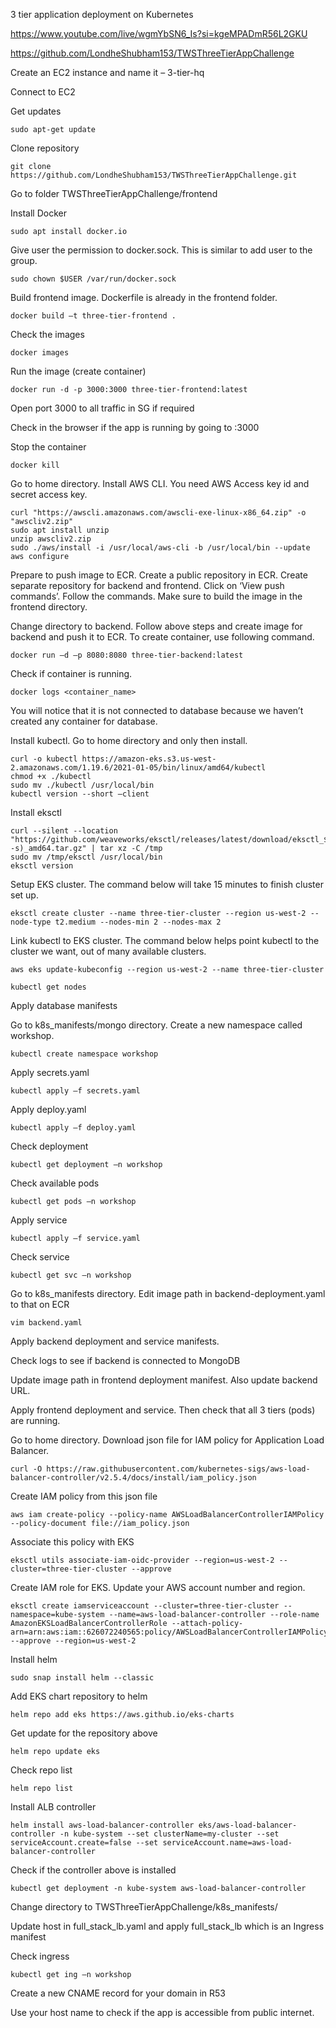 3 tier application deployment on Kubernetes 

https://www.youtube.com/live/wgmYbSN6_Is?si=kgeMPADmR56L2GKU 

https://github.com/LondheShubham153/TWSThreeTierAppChallenge 

Create an EC2 instance and name it – 3-tier-hq 

Connect to EC2 

Get updates 
```
sudo apt-get update 
```
Clone repository 
```
git clone https://github.com/LondheShubham153/TWSThreeTierAppChallenge.git 
```
Go to folder TWSThreeTierAppChallenge/frontend 

Install Docker 
```
sudo apt install docker.io 
```
Give user the permission to docker.sock. This is similar to add user to the group. 
```
sudo chown $USER /var/run/docker.sock 
```
Build frontend image. Dockerfile is already in the frontend folder. 
```
docker build –t three-tier-frontend . 
```
Check the images 
```
docker images 
```
Run the image (create container) 
```
docker run -d -p 3000:3000 three-tier-frontend:latest 
```
Open port 3000 to all traffic in SG if required 

Check in the browser if the app is running by going to <EC2-public-IP>:3000	 

Stop the container 
```
docker kill 
```
Go to home directory. Install AWS CLI. You need AWS Access key id and secret access key. 
```
curl "https://awscli.amazonaws.com/awscli-exe-linux-x86_64.zip" -o "awscliv2.zip" 
sudo apt install unzip 
unzip awscliv2.zip 
sudo ./aws/install -i /usr/local/aws-cli -b /usr/local/bin --update 
aws configure 
```
 

Prepare to push image to ECR. Create a public repository in ECR. Create separate repository for backend and frontend. Click on ‘View push commands’. Follow the commands. Make sure to build the image in the frontend directory. 

Change directory to backend. Follow above steps and create image for backend and push it to ECR. To create container, use following command. 
```
docker run –d –p 8080:8080 three-tier-backend:latest 
```
Check if container is running.  
```
docker logs <container_name> 
```
You will notice that it is not connected to database because we haven’t created any container for database. 

Install kubectl. Go to home directory and only then install.  
```
curl -o kubectl https://amazon-eks.s3.us-west-2.amazonaws.com/1.19.6/2021-01-05/bin/linux/amd64/kubectl 
chmod +x ./kubectl 
sudo mv ./kubectl /usr/local/bin  
kubectl version --short –client 
```
Install eksctl 
```
curl --silent --location "https://github.com/weaveworks/eksctl/releases/latest/download/eksctl_$(uname -s)_amd64.tar.gz" | tar xz -C /tmp 
sudo mv /tmp/eksctl /usr/local/bin 
eksctl version 
```
Setup EKS cluster. The command below will take 15 minutes to finish cluster set up. 
```
eksctl create cluster --name three-tier-cluster --region us-west-2 --node-type t2.medium --nodes-min 2 --nodes-max 2 
```
Link kubectl to EKS cluster. The command below helps point kubectl to the cluster we want, out of many available clusters. 
```
aws eks update-kubeconfig --region us-west-2 --name three-tier-cluster 
```
```
kubectl get nodes 
```
Apply database manifests 

Go to k8s_manifests/mongo directory. Create a new namespace called workshop.  
```
kubectl create namespace workshop 
```
Apply secrets.yaml 
```
kubectl apply –f secrets.yaml 
```
Apply deploy.yaml 
```
kubectl apply –f deploy.yaml 
```
Check deployment 
```
kubectl get deployment –n workshop 
```
Check available pods 
```
kubectl get pods –n workshop 
```
Apply service 
```
kubectl apply –f service.yaml 
```
Check service 

```
kubectl get svc –n workshop 
```
Go to k8s_manifests directory. Edit image path in backend-deployment.yaml to that on ECR 
```
vim backend.yaml 
```
Apply backend deployment and service manifests. 

Check logs to see if backend is connected to MongoDB 

Update image path in frontend deployment manifest. Also update backend URL. 

Apply frontend deployment and service. Then check that all 3 tiers (pods) are running. 

Go to home directory. Download json file for IAM policy for Application Load Balancer. 
```
curl -O https://raw.githubusercontent.com/kubernetes-sigs/aws-load-balancer-controller/v2.5.4/docs/install/iam_policy.json 
```
Create IAM policy from this json file 
```
aws iam create-policy --policy-name AWSLoadBalancerControllerIAMPolicy --policy-document file://iam_policy.json 
```
Associate this policy with EKS 
```
eksctl utils associate-iam-oidc-provider --region=us-west-2 --cluster=three-tier-cluster --approve 
```
Create IAM role for EKS. Update your AWS account number and region. 
```
eksctl create iamserviceaccount --cluster=three-tier-cluster --namespace=kube-system --name=aws-load-balancer-controller --role-name AmazonEKSLoadBalancerControllerRole --attach-policy-arn=arn:aws:iam::626072240565:policy/AWSLoadBalancerControllerIAMPolicy --approve --region=us-west-2 
```
Install helm 
```
sudo snap install helm --classic 
```
Add EKS chart repository to helm 
```
helm repo add eks https://aws.github.io/eks-charts 
```
Get update for the repository above 
```
helm repo update eks 
```
 

Check repo list 
```
helm repo list 
```
Install ALB controller 
```
helm install aws-load-balancer-controller eks/aws-load-balancer-controller -n kube-system --set clusterName=my-cluster --set serviceAccount.create=false --set serviceAccount.name=aws-load-balancer-controller 
```

Check if the controller above is installed  
```
kubectl get deployment -n kube-system aws-load-balancer-controller 
``` 

Change directory to TWSThreeTierAppChallenge/k8s_manifests/ 

Update host in full_stack_lb.yaml and apply full_stack_lb which is an Ingress manifest 

Check ingress 
```
kubectl get ing –n workshop 
```
Create a new CNAME record for your domain in R53 

Use your host name to check if the app is accessible from public internet.
 

 

  

 

 

 
